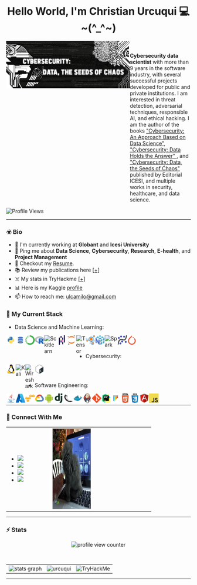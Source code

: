 <h1 align="center"> Hello World, I'm Christian Urcuqui 💻~(^_^~) </h1>

<div id="contentBox" style="margin:0px auto; width:100%">
 
<div id="column3" style="float:left; margin:0;width:67%">
 <img id="mdt_13" src="https://github.com/urcuqui/urcuqui/blob/main/375959062_10160279707114843_7782231769167853350_n.png?raw=true">
</div>

<div id="column2" style="float:left; margin:0;width:33%;">
   <br>
  <p>
     <b>Cybersecurity data scientist </b> with more than 9 years in the software industry, with several successful projects developed for public and private institutions. I am interested in threat detection, adversarial techniques, responsible AI, and ethical hacking. I am the author of the books <a href="https://www.icesi.edu.co/editorial/ciberseguridad/">"Cybersecurity: An Approach Based on Data Science"</a>, <a href="https://www.icesi.edu.co/editorial/ciberseguridad-datos/">"Cybersecurity: Data Holds the Answer" </a>, and  <a href="https://www.icesi.edu.co/editorial/ciberseguridad-datos-caos/"> "Cybersecurity: Data, the Seeds of Chaos" </a> published by Editorial ICESI, and multiple works in security, healthcare, and data science.
 </p>
</div>
</div>

![Profile Views](https://komarev.com/ghpvc/?username=urcuqui&color=blue)

*** 

### ☣ Bio

- 🏢 I'm currently working at **Globant** and **Icesi University**
- 💬 Ping me about **Data Science**, **Cybersecurity**, **Research**, **E-health**, and **Project Management**
- 📝 Checkout my [Resume](https://www.linkedin.com/in/christianurcuqui/).
- 📚 Review my publications here [[+]](https://scholar.google.es/citations?user=q6dRgYIAAAAJ&hl)
- ☠️ My stats in TryHackme [[+]](https://tryhackme.com/p/urcuqui)
- 📊 Here is my Kaggle [profile](https://www.kaggle.com/xwolf12)
- 📫 How to reach me: [ulcamilo@gmail.com](mailto:ulcamilo@gmail.com)

### 🤖 My Current Stack

- Data Science and Machine Learning:

<img align="left" alt="python" width="26px" src="https://raw.githubusercontent.com/github/explore/80688e429a7d4ef2fca1e82350fe8e3517d3494d/topics/python/python.png" />
<img align="left" alt="SQL" width="26px" src="https://raw.githubusercontent.com/github/explore/80688e429a7d4ef2fca1e82350fe8e3517d3494d/topics/sql/sql.png" />
<img align="left" alt="Anaconda" width="26px" src="https://raw.githubusercontent.com/devicons/devicon/master/icons/anaconda/anaconda-original.svg" />
<img align="left" alt="R" width="26px" src="https://raw.githubusercontent.com/devicons/devicon/master/icons/r/r-original.svg" />
<img align="left" alt="Sckitlearn" width="35px" src="https://upload.wikimedia.org/wikipedia/commons/thumb/0/05/Scikit_learn_logo_small.svg/260px-Scikit_learn_logo_small.svg.png?20180808062052" />
<img align="left" alt="Pandas" width="26px" src="https://raw.githubusercontent.com/devicons/devicon/master/icons/pandas/pandas-original.svg" />
<img align="left" alt="Jupyter" width="26px" src="https://raw.githubusercontent.com/devicons/devicon/master/icons/jupyter/jupyter-original.svg" />
<img align="left" alt="Tensor" width="26px" src="https://upload.wikimedia.org/wikipedia/commons/thumb/2/2d/Tensorflow_logo.svg/115px-Tensorflow_logo.svg.png?20170429160244" />
<img align="left" alt="NetworkX" width="26px" src="https://raw.githubusercontent.com/devicons/devicon/master/icons/networkx/networkx-original.svg" />
<img align="left" alt="Numpy" width="26px" src="https://raw.githubusercontent.com/devicons/devicon/master/icons/numpy/numpy-original.svg" />
<img align="left" alt="Spark" width="35px" src="https://upload.wikimedia.org/wikipedia/commons/thumb/f/f3/Apache_Spark_logo.svg/512px-Apache_Spark_logo.svg.png?20210416091439" />
<img align="left" alt="StatModels" width="26px" src="https://raw.githubusercontent.com/statsmodels/statsmodels/main/docs/source/images/statsmodels-logo-v2-no-text.svg" />
<img align="left" alt="PyTorch" width="26px" src="https://raw.githubusercontent.com/devicons/devicon/master/icons/pytorch/pytorch-original.svg" /><br>
</br>

- Cybersecurity:

<img align="left" alt="Linux" width="26px" src="https://raw.githubusercontent.com/devicons/devicon/master/icons/linux/linux-original.svg"/>
<img align="left" alt="Kali" width="26px" src="https://logodix.com/logo/1287734.jpg"/>
<img align="left" alt="Wireshark" width="26px" src="https://upload.wikimedia.org/wikipedia/commons/thumb/d/df/Wireshark_icon.svg/100px-Wireshark_icon.svg.png?20070521080724"/>
<img align="left" alt="Bash" width="26px" src="https://raw.githubusercontent.com/devicons/devicon/master/icons/bash/bash-original.svg" /><br>
<br>

- Software Engineering:

<img align="left" alt="Java" width="26px" src="https://raw.githubusercontent.com/devicons/devicon/master/icons/java/java-original.svg" />
<img align="left" alt="Azure" width="26px" src="https://raw.githubusercontent.com/devicons/devicon/master/icons/azure/azure-original.svg" />
<img align="left" alt="AWS" width="26px" src="https://raw.githubusercontent.com/devicons/devicon/master/icons/amazonwebservices/amazonwebservices-original.svg" />
<img align="left" alt="GCP" width="26px" src="https://raw.githubusercontent.com/devicons/devicon/master/icons/googlecloud/googlecloud-original.svg" />
<img align="left" alt="Android" width="26px" src="https://raw.githubusercontent.com/devicons/devicon/master/icons/android/android-original.svg" />
<img align="left" alt="DJango" width="26px" src="https://raw.githubusercontent.com/devicons/devicon/master/icons/django/django-plain.svg" />
<img align="left" alt="Docker" width="26px" src="https://raw.githubusercontent.com/devicons/devicon/master/icons/flask/flask-original.svg" />
<img align="left" alt="Flask" width="26px" src="https://raw.githubusercontent.com/devicons/devicon/master/icons/docker/docker-original.svg" />
<img align="left" alt="Jenkins" width="26px" src="https://raw.githubusercontent.com/devicons/devicon/master/icons/jenkins/jenkins-original.svg" />
<img align="left" alt="Git" width="26px" src="https://raw.githubusercontent.com/devicons/devicon/master/icons/git/git-original.svg" />
<img align="left" alt="PyCharm" width="26px" src="https://raw.githubusercontent.com/devicons/devicon/master/icons/pycharm/pycharm-original.svg" />
<img align="left" alt="PyTest" width="26px" src="https://raw.githubusercontent.com/devicons/devicon/master/icons/pytest/pytest-original.svg" />
<img align="left" alt="HTML5" width="26px" src="https://raw.githubusercontent.com/github/explore/80688e429a7d4ef2fca1e82350fe8e3517d3494d/topics/html/html.png" />
<img align="left" alt="CSS3" width="26px" src="https://raw.githubusercontent.com/github/explore/80688e429a7d4ef2fca1e82350fe8e3517d3494d/topics/css/css.png" />
<img align="left" alt="Angular" width="26px" src="https://raw.githubusercontent.com/devicons/devicon/master/icons/angularjs/angularjs-original.svg" />
<img align="left" alt="JavaScript" width="26px" src="https://raw.githubusercontent.com/github/explore/80688e429a7d4ef2fca1e82350fe8e3517d3494d/topics/javascript/javascript.png" />
<br>

***

<p align="center">

### 💬 Connect With Me

<table style="width: 100%" cellspacing="0" cellpadding="0">
   <colgroup>
       <col style="width: 30%;">
       <col style="width: 70%;">
   </colgroup>  
   <tr>
         <td>
            <ul>
             <li><a href="https://twitter.com/ulcamilo">
                <img src="https://img.shields.io/badge/twitter-%231DA1F2.svg?&style=for-the-badge&logo=twitter&logoColor=white" height=25>
              </a> 
             </li>
             <li><a href="https://www.linkedin.com/in/christianurcuqui/?locale=en_US">
                <img src="https://img.shields.io/badge/linkedin-%230077B5.svg?&style=for-the-badge&logo=linkedin&logoColor=white" height=25>
              </a>  
             </li>
             <li>
              <a href="https://urcuqui.medium.com/">
               <img src="https://img.shields.io/badge/Medium-12100E?style=for-the-badge&logo=medium&logoColor=white" height=25>
              </a>
             </li>
             <li>
              <a href="mailto:ulcamilo@gmail.com">
               <img src="https://img.shields.io/badge/Gmail-D14836?style=for-the-badge&logo=gmail&logoColor=white" height=25>
              </a>
             </li>
           </ul>             
         </td>
         <td style="width: 40%;">
           <img src="https://github.com/urcuqui/urcuqui/blob/main/cat.png?raw=true" width="100%" height="220" style="max-width: 40%;">
         </td>
  </tr>  
</table>






<!--
**urcuqui/urcuqui** is a ✨ _special_ ✨ repository because its `README.md` (this file) appears on your GitHub profile.

Here are some ideas to get you started:

- 🔭 I’m currently working on ...
- 🌱 I’m currently learning ...
- 👯 I’m looking to collaborate on ...
- 🤔 I’m looking for help with ...
- 💬 Ask me about ...
- 📫 How to reach me: ...
- 😄 Pronouns: ...
- ⚡ Fun fact: ...
-->


***

### :zap: Stats

<p align="center">
    <img src="https://komarev.com/ghpvc/?username=urcuqui&color=0079fa&style=flat-square&label=PROFILE+VIEWS" alt="profile view counter">
</p> <br>
<table> 
<tr>
<td>
<img src="https://github-readme-stats-i66v.vercel.app/api?username=urcuqui&show_icons=true&hide_border=true&border_radius=0&count_private=true&include_all_commits=true&theme=react" height="150" alt="stats graph"  />

</td>
<td>
<img src="https://github-readme-stats.vercel.app/api/top-langs?username=urcuqui&show_icons=true&theme=react&include_all_commits=true&layout=compact" alt="urcuqui">
</td>
<td>


<img src="https://tryhackme-badges.s3.amazonaws.com/urcuqui.png" alt="TryHackMe">
</td>
</tr>

</table>

***



